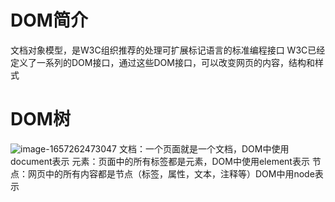 # DOM简介
文档对象模型，是W3C组织推荐的处理可扩展标记语言的标准编程接口
W3C已经定义了一系列的DOM接口，通过这些DOM接口，可以改变网页的内容，结构和样式

# DOM树
![image-1657262473047](/upload/2022/07/image-1657262473047.png)
文档：一个页面就是一个文档，DOM中使用document表示
元素：页面中的所有标签都是元素，DOM中使用element表示
节点：网页中的所有内容都是节点（标签，属性，文本，注释等）DOM中用node表示
